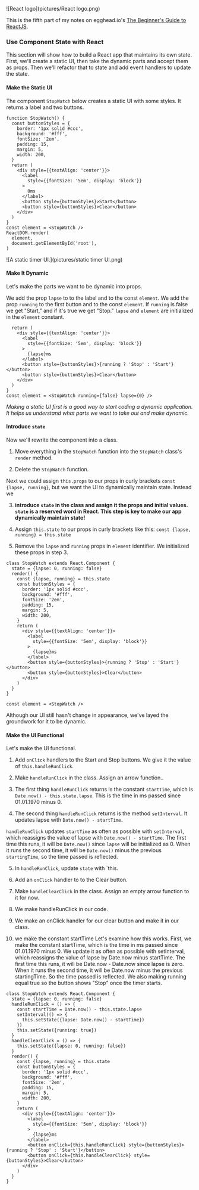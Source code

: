![React logo](pictures/React logo.png)

This is the fifth part of my notes on egghead.io's [The Beginner's Guide to ReactJS](https://egghead.io/courses/the-beginner-s-guide-to-reactjs).

### Use Component State with React

This section will show how to build a React app that maintains its own state.  First, we'll create a static UI, then take the dynamic parts and accept them as props. Then we'll refactor that to state and add event handlers to update the state.

#### Make the Static UI

The component `StopWatch` below creates a static UI with some styles. It returns a label and two buttons.

```
function StopWatch() {
  const buttonStyles = {
    border: '1px solid #ccc',
    background: '#fff',
    fontSize: '2em',
    padding: 15,
    margin: 5,
    width: 200,
  }
  return (
    <div style={{textAlign: 'center'}}>
      <label
        style={{fontSize: '5em', display: 'block'}}
      >
        0ms
      </label>
      <button style={buttonStyles}>Start</button>
      <button style={buttonStyles}>Clear</button>
    </div>
  )
}
const element = <StopWatch />
ReactDOM.render(
  element,
  document.getElementById('root'),
)
```

![A static timer UI.](pictures/static timer UI.png)

#### Make It Dynamic

Let's make the parts we want to be dynamic into props.

We add the prop `lapse` to to the label and to the const `element`. We add the prop `running` to the first button and to the const `element`. If `running` is false we get "Start," and if it's true we get "Stop." `lapse` and `element` are initialized in the `element` constant.

```
  return (
    <div style={{textAlign: 'center'}}>
      <label
        style={{fontSize: '5em', display: 'block'}}
      >
        {lapse}ms
      </label>
      <button style={buttonStyles}>{running ? 'Stop' : 'Start'}</button>
      <button style={buttonStyles}>Clear</button>
    </div>
  )
}
const element = <StopWatch running={false} lapse={0} />
```

_Making a static UI first is a good way to start coding a dynamic application. It helps us understand what parts we want to take out and make dynamic._

#### Introduce `state`

Now we'll rewrite the component into a class.

 1) Move everything in the `StopWatch` function into the `StopWatch` class's `render` method.
 
 2) Delete the `StopWatch` function.
 
 Next we could assign `this.props` to our props in curly brackets `const {lapse, running}`, but we want the UI to dynamically maintain state. Instead we
 
 3) **introduce `state` in the class and assign it the props and initial values. `state` is a reserved word in React. This step is key to make our app dynamically maintain state!**
 
 4) Assign `this.state` to our props in curly brackets like this: `const {lapse, running} = this.state`
 
 4) Remove the `lapse` and `running` props in `element` identifier. We initialized these props in step 3.

```
class StopWatch extends React.Component {
  state = {lapse: 0, running: false}
  render() {
    const {lapse, running} = this.state
    const buttonStyles = {
      border: '1px solid #ccc',
      background: '#fff',
      fontSize: '2em',
      padding: 15,
      margin: 5,
      width: 200,
    }
    return (
      <div style={{textAlign: 'center'}}>
        <label
          style={{fontSize: '5em', display: 'block'}}
        >
          {lapse}ms
        </label>
        <button style={buttonStyles}>{running ? 'Stop' : 'Start'}</button>
        <button style={buttonStyles}>Clear</button>
      </div>
    )
  }
}

const element = <StopWatch />
```

Although our UI still hasn't change in appearance, we've layed the groundwork for it to be dynamic. 

#### Make the UI Functional

Let's make the UI functional.

 1) Add `onClick` handlers to the Start and Stop buttons. We give it the value of `this.handleRunClick`.
 
 2) Make `handleRunClick` in the class. Assign an arrow function..
 
 3) The first thing `handleRunClick` returns is the constant `startTime`, which is `Date.now() - this.state.lapse`. This is the time in ms passed since 01.01.1970 minus 0.
 
 4) The second thing `handleRunClick` returns is the method `setInterval`. It updates lapse with `Date.now() - startTime`.
 
 `handleRunClick` updates `startTime` as often as possible with `setInterval`, which reassigns the value of lapse with `Date.now() - startTime`. The first time this runs, it will be `Date.now()` since `lapse` will be initialized as 0. When it runs the second time, it will be `Date.now()` minus the previous `startingTime`, so the time passed is reflected.
 
 5) In `handleRunClick`, update `state` with `this.
 
 5) Add an `onClick` handler to to the Clear button.
 
 6) Make `handleClearClick` in the class. Assign an empty arrow function to it for now.
 
 
9) We make handleRunClick in our code.
10) We make an onClick handler for our clear button and make it in our class.
11) we make the constant startTime Let's examine how this works. First, we make the constant startTime, which is the time in ms passed since 01.01.1970 minus 0. We update it as often as possible with setInterval, which reassigns the value of lapse by Date.now minus startTime. The first time this runs, it will be Date.now - Date.now since lapse is zero. When it runs the second time, it will be Date.now minus the previous startingTime. So the time passed is reflected.  We also making running equal true so the button shows "Stop" once the timer starts.

```
class StopWatch extends React.Component {
  state = {lapse: 0, running: false}
  handleRunClick = () => {
    const startTime = Date.now() - this.state.lapse
    setInterval(() => {
      this.setState({lapse: Date.now() - startTime})
    })
    this.setState({running: true})
  }
  handleClearClick = () => {
    this.setState({lapse: 0, running: false})
  }
  render() {
    const {lapse, running} = this.state
    const buttonStyles = {
      border: '1px solid #ccc',
      background: '#fff',
      fontSize: '2em',
      padding: 15,
      margin: 5,
      width: 200,
    }
    return (
      <div style={{textAlign: 'center'}}>
        <label
          style={{fontSize: '5em', display: 'block'}}
        >
          {lapse}ms
        </label>
        <button onClick={this.handleRunClick} style={buttonStyles}>{running ? 'Stop' : 'Start'}</button>
        <button onClick={this.handleClearClick} style={buttonStyles}>Clear</button>
      </div>
    )
  }
}
```